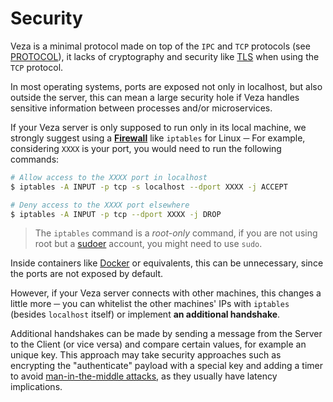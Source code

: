 # Security

Veza is a minimal protocol made on top of the `IPC` and `TCP` protocols (see [PROTOCOL][]), it lacks of cryptography and
security like [TLS][] when using the `TCP` protocol.

In most operating systems, ports are exposed not only in localhost, but also outside the server, this can mean a large
security hole if Veza handles sensitive information between processes and/or microservices.

If your Veza server is only supposed to run only in its local machine, we strongly suggest using a **[Firewall][]** like
`iptables` for Linux ─ For example, considering `XXXX` is your port, you would need to run the following commands:

```bash
# Allow access to the XXXX port in localhost
$ iptables -A INPUT -p tcp -s localhost --dport XXXX -j ACCEPT
```
```bash
# Deny access to the XXXX port elsewhere
$ iptables -A INPUT -p tcp --dport XXXX -j DROP
```

> The `iptables` command is a *root-only* command, if you are not using root but a [sudoer][] account, you might need to
use `sudo`.

Inside containers like [Docker][] or equivalents, this can be unnecessary, since the ports are not exposed by default.

However, if your Veza server connects with other machines, this changes a little more ─ you can whitelist the other
machines' IPs with `iptables` (besides `localhost` itself) or implement **an additional handshake**.

Additional handshakes can be made by sending a message from the Server to the Client (or vice versa) and compare certain
values, for example an unique key. This approach may take security approaches such as encrypting the "authenticate"
payload with a special key and adding a timer to avoid [man-in-the-middle attacks][ManInTheMiddle], as they usually have
latency implications.

[PROTOCOL]: ./PROTOCOL.md
[TLS]: https://en.wikipedia.org/wiki/Transport_Layer_Security
[Firewall]: https://en.wikipedia.org/wiki/Firewall_(computing)
[sudoer]: https://help.ubuntu.com/community/Sudoers
[Docker]: https://www.docker.com/
[ManInTheMiddle]: https://en.wikipedia.org/wiki/Man-in-the-middle_attack
